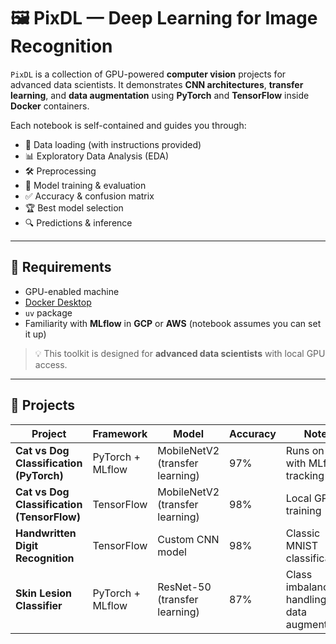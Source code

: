 # 🖼️ PixDL — Deep Learning for Image Recognition

`PixDL` is a collection of GPU-powered **computer vision** projects for advanced data scientists.
It demonstrates **CNN architectures**, **transfer learning**, and **data augmentation** using **PyTorch** and **TensorFlow** inside **Docker** containers.

Each notebook is self-contained and guides you through:
- 📂 Data loading (with instructions provided)
- 📊 Exploratory Data Analysis (EDA)
- 🛠 Preprocessing
- 🧠 Model training & evaluation
- ✅ Accuracy & confusion matrix
- 🏆 Best model selection
- 🔍 Predictions & inference

---

## 🚀 Requirements
- GPU-enabled machine
- [Docker Desktop](https://www.docker.com/products/docker-desktop)
- `uv` package
- Familiarity with **MLflow** in **GCP** or **AWS** (notebook assumes you can set it up)

> 💡 This toolkit is designed for **advanced data scientists** with local GPU access.

---

## 📂 Projects

| Project | Framework | Model | Accuracy | Notes |
|---------|-----------|--------------------------|----------|-----------------------------------------------|
| **Cat vs Dog Classification (PyTorch)** | PyTorch + MLflow | MobileNetV2 (transfer learning) | 97% | Runs on GCP with MLflow tracking |
| **Cat vs Dog Classification (TensorFlow)** | TensorFlow | MobileNetV2 (transfer learning) | 98% | Local GPU training |
| **Handwritten Digit Recognition** | TensorFlow | Custom CNN model | 98% | Classic MNIST classification |
| **Skin Lesion Classifier** | PyTorch + MLflow | ResNet-50 (transfer learning) | 87% | Class imbalance handling + data augmentation |
